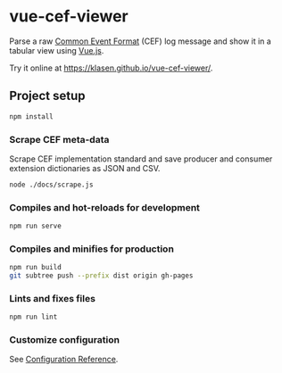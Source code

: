 # vue-cef-viewer

Parse a raw [Common Event Format](https://community.microfocus.com/t5/ArcSight-Connectors/ArcSight-Common-Event-Format-CEF-Implementation-Standard/ta-p/1645557) (CEF) log message and show it in a tabular view using [Vue.js](https://vuejs.org/).

Try it online at <https://klasen.github.io/vue-cef-viewer/>.

## Project setup

```sh
npm install
```

### Scrape CEF meta-data

Scrape CEF implementation standard and save producer and consumer extension dictionaries as JSON and CSV.

```sh
node ./docs/scrape.js
```

### Compiles and hot-reloads for development

```sh
npm run serve
```

### Compiles and minifies for production

```sh
npm run build
git subtree push --prefix dist origin gh-pages
```

### Lints and fixes files

```sh
npm run lint
```

### Customize configuration

See [Configuration Reference](https://cli.vuejs.org/config/).
